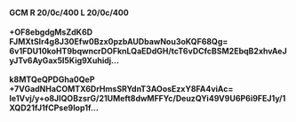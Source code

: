 #### GCM R 20/0c/400 L 20/0c/400
**+OF8ebgdgMsZdK6D**<br/>**FJMXtSlr4g8J30Efw0Bzx0pzbAUDbawNou3oKQF68Qg=**<br/>**6v1FDU10koHT9bqwncrDOFknLQaEDdGH/tcT6vDCfcBSM2EbqB2xhvAeJyJTv6AyGax5I5Kig9Xuhidj...**<br/><br/>
**k8MTQeQPDGha0QeP**<br/>**+7VGadNHaCOMTX6DrHmsSRYdnT3AOosEzxY8FA4viAc=**<br/>**le1Vvj/y+o8JIQOBzsrG/21UMeft8dwMFFYc/DeuzQYi49V9U6P6i9FEJ1y/1XQD21fJ1fCPse9Iop1f...**